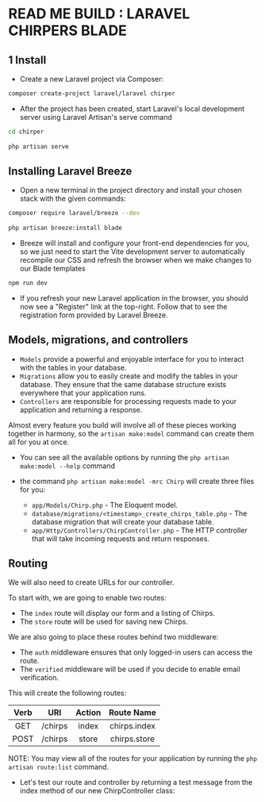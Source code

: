 # READ ME BUILD  : LARAVEL CHIRPERS BLADE

## 1 Install

- Create a new Laravel project via Composer:

```bash
composer create-project laravel/laravel chirper
```

- After the project has been created, start Laravel's local development server using Laravel Artisan's serve command

```bash
cd chirper
 
php artisan serve

```

## Installing Laravel Breeze

- Open a new terminal in the project directory and install your chosen stack with the given commands:

```bash
composer require laravel/breeze --dev
 
php artisan breeze:install blade
```

- Breeze will install and configure your front-end dependencies for you, so we just need to start the Vite development server to automatically recompile our CSS and refresh the browser when we make changes to our Blade templates

```bash
npm run dev
```

- If you refresh your new Laravel application in the browser, you should now see a "Register" link at the top-right. Follow that to see the registration form provided by Laravel Breeze.

## Models, migrations, and controllers

- `Models` provide a powerful and enjoyable interface for you to interact with the tables in your database.
- `Migrations` allow you to easily create and modify the tables in your database. They ensure that the same database structure exists everywhere that your application runs.
- `Controllers` are responsible for processing requests made to your application and returning a response.

Almost every feature you build will involve all of these pieces working together in harmony, so the `artisan make:model` command can create them all for you at once.

- You can see all the available options by running the `php artisan make:model --help` command

- the command `php artisan make:model -mrc Chirp`  will create three files for you:
  - `app/Models/Chirp.php` - The Eloquent model.
  - `database/migrations/<timestamp>_create_chirps_table.php` - The database migration that will create your database table.
  - `app/Http/Controllers/ChirpController.php` - The HTTP controller that will take incoming requests and return responses.

## Routing

We will also need to create URLs for our controller.

To start with, we are going to enable two routes:

- The `index` route will display our form and a listing of Chirps.
- The `store` route will be used for saving new Chirps.

We are also going to place these routes behind two middleware:

- The `auth` middleware ensures that only logged-in users can access the route.
- The `verified` middleware will be used if you decide to enable email verification.

This will create the following routes:

| Verb |   URI   | Action |  Route Name  |
|:----:|:-------:|:------:|:------------:|
| GET  | /chirps | index  | chirps.index |
| POST | /chirps | store  | chirps.store |

NOTE:  You may view all of the routes for your application by running the `php artisan route:list` command.

- Let's test our route and controller by returning a test message from the index method of our new ChirpController class:
